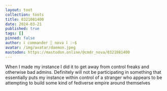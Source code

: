 ```yaml
---
layout: toot
collection: toots
title: 0321081400
date: 2024-03-21
published: true
tags: []
pinned: false
author: ⸸ commander ░ nova ⸸ :~$
avatar: /img/avatar/daemon.jpeg
mastodon: https://mastodon.online/@cmdr_nova/0321081400
---
```


When I made my instance I did it to get away from control freaks and otherwise bad admins. Definitely will not be participating in something that essentially puts my instance within control of a stranger who appears to be attempting to build some kind of fediverse empire around themselves
